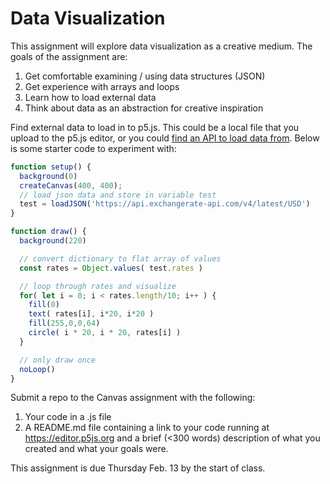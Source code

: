 # Data Visualization

This assignment will explore data visualization as a creative medium. The goals of the assignment are:

1. Get comfortable examining / using data structures (JSON)
2. Get experience with arrays and loops
3. Learn how to load external data
4. Think about data as an abstraction for creative inspiration

Find external data to load in to p5.js. This could be a local file that you upload to the p5.js editor, or you
could [find an API to load data from](https://github.com/burningtree/awesome-json). Below is some starter code to
experiment with:

```js
function setup() {
  background(0)
  createCanvas(400, 400);
  // load json data and store in variable test
  test = loadJSON('https://api.exchangerate-api.com/v4/latest/USD')
}

function draw() {
  background(220)

  // convert dictionary to flat array of values
  const rates = Object.values( test.rates )

  // loop through rates and visualize
  for( let i = 0; i < rates.length/10; i++ ) {
    fill(0)
    text( rates[i], i*20, i*20 )
    fill(255,0,0,64)
    circle( i * 20, i * 20, rates[i] )
  }

  // only draw once
  noLoop()
}
```

Submit a repo to the Canvas assignment with the following:
1. Your code in a .js file
2. A README.md file containing a link to your code running at https://editor.p5js.org and a brief (<300 words) description of what you created
and what your goals were.

This assignment is due Thursday Feb. 13 by the start of class.
